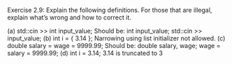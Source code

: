 Exercise 2.9: Explain the following definitions. For those that are illegal,
explain what’s wrong and how to correct it.

(a) std::cin >> int input_value;
Should be:
int input_value;
std::cin >> input_value;
(b) int i = { 3.14 };
Narrowing using list initializer not allowed.
(c) double salary = wage = 9999.99;
Should be:
double salary, wage;
wage = salary = 9999.99;
(d) int i = 3.14;
3.14 is truncated to 3
